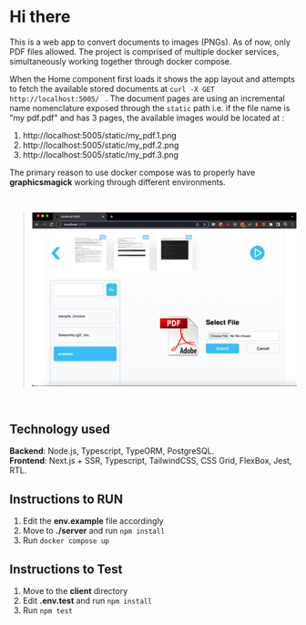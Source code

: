 
# Hi there

This is a web app to convert documents to images (PNGs). As of now, only PDF files allowed. The project is comprised of multiple docker services, simultaneously working together through docker compose.

When the Home component first loads it shows the app layout and attempts to fetch the available stored documents at ``curl -X GET http://localhost:5005/ `` . The document pages are using an incremental name nomenclature exposed through the ``static`` path i.e. if the file name is "my pdf.pdf" and has 3 pages, the available images would be located at :

1. http://localhost:5005/static/my_pdf.1.png 
2. http://localhost:5005/static/my_pdf.2.png
3. http://localhost:5005/static/my_pdf.3.png

The primary reason to use docker compose was to properly have **graphicsmagick** working through different environments.

<br>

> ![Sample screenshot](/assets/screenshot.png)

<br>

## Technology used

**Backend**: Node.js, Typescript, TypeORM, PostgreSQL. <br>
**Frontend**: Next.js + SSR,  Typescript, TailwindCSS, CSS Grid, FlexBox, Jest, RTL.

## Instructions to RUN

1. Edit the **env.example** file accordingly
2. Move to **./server** and run ``npm install``
3. Run  ``docker compose up``

## Instructions to Test

1. Move to the **client** directory
2. Edit **.env.test** and run ``npm install``
3. Run ``npm test``


